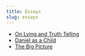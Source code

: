 ```yaml
---
title: Essays
slug: essays
---
```

* [On Lying and Truth Telling](on-lying-and-truth-telling)
* [Daniel as a Child](daniel-as-a-child)
* [The Big Picture](the-big-picture)